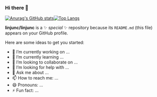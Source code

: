 ### Hi there 👋

[![Anurag's GitHub stats](https://github-readme-stats.vercel.app/api?username=linjunc&show_icons=true&theme=radical)](https://github.com/linjunc)[![Top Langs](https://github-readme-stats.vercel.app/api/top-langs/?username=linjunc)](https://github.com/linjunc)


**linjunc/linjunc** is a ✨ _special_ ✨ repository because its `README.md` (this file) appears on your GitHub profile.

Here are some ideas to get you started:

- 🔭 I’m currently working on ...
- 🌱 I’m currently learning ...
- 👯 I’m looking to collaborate on ...
- 🤔 I’m looking for help with ...
- 💬 Ask me about ...
- 📫 How to reach me: ...
- 😄 Pronouns: ...
- ⚡ Fun fact: ...

